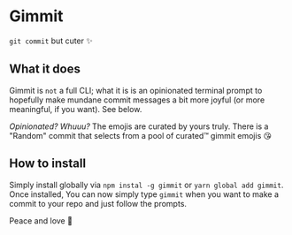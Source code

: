 # Gimmit

`git commit` but cuter ✨

## What it does

Gimmit is `not` a full CLI; what it is is an opinionated terminal prompt to hopefully make mundane commit messages a bit more joyful (or more meaningful, if you want). See below.

*Opinionated? Whuuu?*
The emojis are curated by yours truly. There is a "Random" commit that selects from a pool of curated™ gimmit emojis 😘

## How to install

Simply install globally via `npm instal -g gimmit` or `yarn global add gimmit`. Once installed, You can now simply type `gimmit` when you want to make a commit to your repo and just follow the prompts.

Peace and love 💖